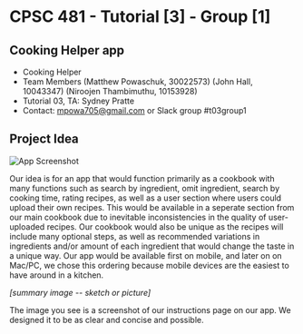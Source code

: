 # CPSC 481 - Tutorial [3] - Group [1]

## Cooking Helper app

* Cooking Helper
* Team Members (Matthew Powaschuk, 30022573) (John Hall, 10043347) (Niroojen Thambimuthu, 10153928)
* Tutorial 03, TA: Sydney Pratte
* Contact: mpowa705@gmail.com or Slack group #t03group1

## Project Idea

![](https://raw.githubusercontent.com/mpowa705/mpowa705.github.io/master/images/indeximg.png "App Screenshot")

Our idea is for an app that would function primarily as a cookbook with many functions such as search by ingredient, omit ingredient, search by cooking time, rating recipes, as well as a user section where users could upload their own recipes. This would be available in a seperate section from our main cookbook due to inevitable inconsistencies in the quality of user-uploaded recipes. Our cookbook would also be unique as the recipes will include many optional steps, as well as recommended variations in ingredients and/or amount of each ingredient that would change the taste in a unique way. Our app would be available first on mobile, and later on on Mac/PC, we chose this ordering because mobile devices are the easiest to have around in a kitchen. 

_[summary image -- sketch or picture]_

The image you see is a screenshot of our instructions page on our app. We designed it to be as clear and concise and possible.
